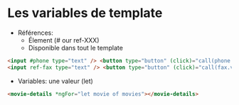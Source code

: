 <!-- .slide: class="with-code inconsolata" -->

# Les variables de template

-   Références:
    -   Élement (# our ref-XXX)
    -   Disponible dans tout le template<br>

```html
<input #phone type="text" /> <button type="button" (click)="call(phone.value)">Click</button>
<input ref-fax type="text" /> <button type="button" (click)="call(fax.value)">Click</button>
```

<!-- .element: class="big-code" -->

-   Variables: une valeur (let)

```html
<movie-details *ngFor="let movie of movies"></movie-details>
```

<!-- .element: class="big-code" -->


